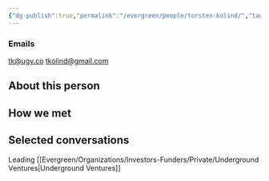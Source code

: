 ```yaml
---
{"dg-publish":true,"permalink":"/evergreen/people/torsten-kolind/","tags":["people","geo_eco"]}
---
```



### Emails

tk@ugv.co
tkolind@gmail.com
## About this person


## How we met


## Selected conversations


Leading [[Evergreen/Organizations/Investors-Funders/Private/Underground Ventures\|Underground Ventures]]

